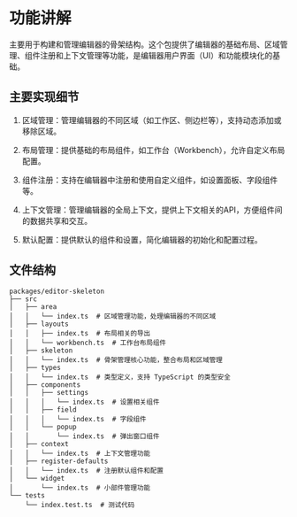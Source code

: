 
# 功能讲解

主要用于构建和管理编辑器的骨架结构。这个包提供了编辑器的基础布局、区域管理、组件注册和上下文管理等功能，是编辑器用户界面（UI）和功能模块化的基础。

## 主要实现细节

1. 区域管理：管理编辑器的不同区域（如工作区、侧边栏等），支持动态添加或移除区域。

2. 布局管理：提供基础的布局组件，如工作台（Workbench），允许自定义布局配置。

3. 组件注册：支持在编辑器中注册和使用自定义组件，如设置面板、字段组件等。

4. 上下文管理：管理编辑器的全局上下文，提供上下文相关的API，方便组件间的数据共享和交互。

5. 默认配置：提供默认的组件和设置，简化编辑器的初始化和配置过程。

## 文件结构

```shell
packages/editor-skeleton
├── src
│   ├── area
│   │   └── index.ts  # 区域管理功能，处理编辑器的不同区域
│   ├── layouts
│   │   ├── index.ts  # 布局相关的导出
│   │   └── workbench.ts  # 工作台布局组件
│   ├── skeleton
│   │   └── index.ts  # 骨架管理核心功能，整合布局和区域管理
│   ├── types
│   │   └── index.ts  # 类型定义，支持 TypeScript 的类型安全
│   ├── components
│   │   ├── settings
│   │   │   └── index.ts  # 设置相关组件
│   │   ├── field
│   │   │   └── index.ts  # 字段组件
│   │   └── popup
│   │       └── index.ts  # 弹出窗口组件
│   ├── context
│   │   └── index.ts  # 上下文管理功能
│   ├── register-defaults
│   │   └── index.ts  # 注册默认组件和配置
│   └── widget
│       └── index.ts  # 小部件管理功能
└── tests
    └── index.test.ts  # 测试代码
```
